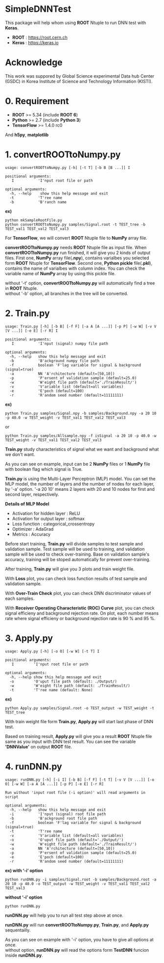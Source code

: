 # SimpleDNNTest
This package will help whom using __ROOT__ Ntuple to run DNN test with __Keras__.  
  
- __ROOT__ : https://root.cern.ch  
- __Keras__ : https://keras.io  

# Acknowledge
This work was suppored by Global Science experimental Data hub Center (GSDC) in Korea Institute of Science and Technology Information (KISTI).

# 0. Requirement

- __ROOT__ >= 5.34 (include __ROOT 6__)  
- __Python__ >= 2.7 (include __Python 3__)  
- __TensorFlow__ >= 1.4.0 rc0  

And __h5py__, __matplotlib__  

# 1. convertROOTtoNumpy.py  
```
usage: convertROOTtoNumpy.py [-h] [-t T] [-b B [B ...]] I  
  
positional arguments:  
   I           'I'nput root file or path  
  
optional arguments:  
  -h, --help    show this help message and exit  
  -t           'T'ree name  
  -b           'B'ranch name  
```    
__ex)__
```
python mkSampleRootFile.py  
python convertROOTtoNumpy.py samples/Signal.root -t TEST_tree -b TEST_val1 TEST_val2 TEST_val3  
```

For __TensorFlow__, we will convert __ROOT__ Ntuple file to __NumPy__ array file.  
  
__convertROOTtoNumpy.py__ needs __ROOT__ Ntuple file as input file. When __convertROOTtoNumpy.py__ run finished, it will give you 2 kinds of output files. First one, __NumPy__ array file(__.npy__), contains varialbes you selected form __ROOT__ Ntuple for __TensorFlow__. Second one, __Python pickle__ file(__.pkl__), contains the name of varialbes with column index. You can check the variable name of __NumPy__ array by using this pickle file.  
  
without '-t' option, __convertROOTtoNumpy.py__ will automatically find a tree in __ROOT__ Ntuple.  
without '-b' option, all branches in the tree will be converted.  

# 2. Train.py  
```
usage: Train.py [-h] [-b B] [-f F] [-a A [A ...]] [-p P] [-w W] [-v V [V ...]] [-e E] [-r R] I  
  
positional arguments:  
   I           'I'nput (signal) numpy file path  
  
optional arguments:  
  -h, --help   show this help message and exit  
  -b           'B'ackground numpy file path  
  -f           boolean 'F'lag variable for signal & background (signal=true)  
  -a           NN 'A'rchitecture (default=[50,10])  
  -p           'P'ersent of validation sample (default=25.0)  
  -w           'W'eight file path (default='./TrainResult/')  
  -v           'V'ariable list (default=all variables)  
  -e           'E'poch (default=100)  
  -r           'R'andom seed number (default=11111111)  
```

__ex)__    
```
python Train.py samples/Signal.npy -b samples/Background.npy -a 20 10 -p 40.0 -w TEST_weight -v TEST_val1 TEST_val2 TEST_val3  
```
or
```
python Train.py samples/Allsample.npy -f isSignal -a 20 10 -p 40.0 -w TEST_weight -v TEST_val1 TEST_val2 TEST_val3  
```  
  
__Train.py__ study characteristics of signal what we want and background what we don't want.  
  
As you can see on example, input can be 2 __NumPy__ files or 1 __NumPy__ file with boolean flag which signal is True.  
  
__Train.py__ is using the Multi-Layer Perceptron (MLP) model. You can set the MLP model, the number of layers and the number of nodes for each layer, by '-a' option. '-a 20 10' means 2 layers with 20 and 10 nodes for first and second layer, respectively.  
  
__Details of MLP Model__
- Activation for hidden layer : ReLU  
- Activation for output layer : softmax 
- Loss function : categorical_crossentropy  
- Optimizer : AdaGrad  
- Metrics : Accuracy  
  
Before start training, __Train.py__ will divide samples to test sample and validation sample. Test sample will be used to training, and validation sample will be used to check over-training. Base on validation sample's accuracy, training will be stoped automatically for prevent over-training.  
  
After training, __Train.py__ will give you 3 plots and train weight file. 
  
With __Loss__ plot, you can check loss function results of test sample and validation sample.  
  
With __Over-Train Check__ plot, you can check DNN discriminator values of each samples.  
  
With __Receiver Operating Characteristic (ROC) Curve__ plot, you can check signal efficieny and background rejection rate. On plot, each number means rate where signal efficieny or background rejection rate is 90 % and 95 %.  

# 3. Apply.py  
```
usage: Apply.py [-h] [-o O] [-w W] [-t T] I  
  
positional arguments:  
   I         'I'nput root file or path  
  
optional arguments:  
  -h, --help show this help message and exit  
  -o         'O'uput file path (default: ./Output/)  
  -w         'W'eight file path (default: ./TrainResult/)  
  -t         'T'ree name (default: None)  
```

__ex)__
```
python Apply.py samples/Signal.root -o TEST_output -w TEST_weight -t TEST_tree  
```
  
With train weight file form __Train.py__, __Apply.py__ will start last phase of DNN test.  
  
Based on training result, __Apply.py__ will give you a result __ROOT__ Ntuple file same as you input with DNN test result. You can see the variable __'DNNValue'__ on output __ROOT__ file.  
  
# 4. runDNN.py  
```
usage: runDNN.py [-h] [-i I] [-b B] [-f F] [-t T] [-v V [V ...]] [-o O] [-w W] [-a A [A ...]] [-p P] [-e E] [-r R]  
  
Run without 'input root file (-i option)' will read arguments in script  
  
optional arguments:  
  -h, --help   show this help message and exit  
  -i           'I'nput (signal) root file path   
  -b           'B'ackground root file path  
  -f           boolean 'F'lag variable for signal & background (signal=true)  
  -t           'T'ree name  
  -v           'V'ariable list (default=all variables)  
  -o           'O'uput file path (default='./Output/')  
  -w           'W'eight file path (default='./TrainResult/')  
  -a           NN 'A'rchitecture (default=[50,10])  
  -p           'P'ersent of validation sample (default=25.0)  
  -e           'E'poch (default=100)  
  -r           'R'andom seed number (default=11111111)  
```

__ex) with ‘-i’ option__   
```
python runDNN.py -i samples/Signal.root -b samples/Background.root -a 20 10 -p 40.0 -o TEST_output -w TEST_weight -v TEST_val1 TEST_val2 TEST_val3  
```    
__without ‘-i’ option__
```
python runDNN.py  
```
  
__runDNN.py__ will help you to run all test step above at once.  
  
__runDNN.py__ will run __convertROOTtoNumpy.py__, __Train.py__, and __Apply.py__ sequentailly.  
  
As you can see on example with '-i' option, you have to give all options at once.  
without option, __runDNN.py__ will read the options form __TestDNN__ funcion inside __runDNN.py__.  
